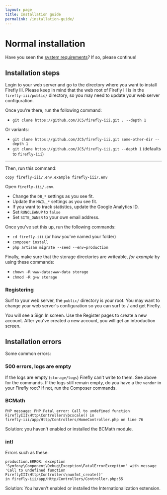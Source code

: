 ```yaml
---
layout: page
title: Installation guide
permalink: /installation-guide/
---
```


# Normal installation

Have you seen the [system requirements](../system-requirements/)? If so, please continue!

## Installation steps

Login to your web server and go to the directory where you want to install Firefly III. Please keep in mind that the web root of Firefly III is in the ``firefly-iii/public/`` directory, so you may need to update your web server configuration.

Once you're there, run the following command:

* ``git clone https://github.com/JC5/firefly-iii.git . --depth 1``

Or variants:

* ``git clone https://github.com/JC5/firefly-iii.git some-other-dir --depth 1``
* ``git clone https://github.com/JC5/firefly-iii.git --depth 1`` (defaults to ``firefly-iii``)

***

 Then, run this command:

``copy firefly-iii/.env.example firefly-iii/.env``

Open ``firefly-iii/.env``.

* Change the ``DB_*`` settings as you see fit.
* Update the ``MAIL_*`` settings as you see fit.
* If you want to track statistics, update the Google Analytics ID.
* Set ``RUNCLEANUP`` to ``false``
* Set ``SITE_OWNER`` to your own email address.

Once you've set this up, run the following commands:

* ``cd firefly-iii`` (or how you've named your folder)
* ``composer install``
* ``php artisan migrate --seed --env=production``

Finally, make sure that the storage directories are writeable, _for example_ by using these commands:

* ``chown -R www-data:www-data storage``
* ``chmod -R g+w storage``

### Registering

Surf to your web server, the ``public/`` directory is your root. You may want to change your web server's configuration so you can surf to ``/`` and get Firefly.

You will see a Sign In screen. Use the Register pages to create a new account. After you've created a new account, you will get an introduction screen.

## Installation errors

Some common errors:

### 500 errors, logs are empty

If the logs are empty (``storage/logs``) Firefly can't write to them. See above for the commands. If the logs still remain empty, do you have a the ``vendor`` in your Firefly root? If not, run the Composer commands.

### BCMath

```
PHP message: PHP Fatal error: Call to undefined function 
FireflyIII\Http\Controllers\bcscale() in
firefly-iii/app/Http/Controllers/HomeController.php on line 76
```

Solution: you haven't enabled or installed the BCMath module.

### intl

Errors such as these:

```
production.ERROR: exception 
'Symfony\Component\Debug\Exception\FatalErrorException' with message
'Call to undefined function FireflyIII\Http\Controllers\numfmt_create()'
in firefly-iii/app/Http/Controllers/Controller.php:55
```

Solution: You haven't enabled or installed the Internationalization extension.